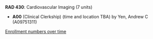 **RAD 430**: Cardiovascular Imaging (7 units)

- **A00** (Clinical Clerkship) (time and location TBA) by Yen, Andrew C (A09751311)

[Enrollment numbers over time](./RAD430.tsv)
